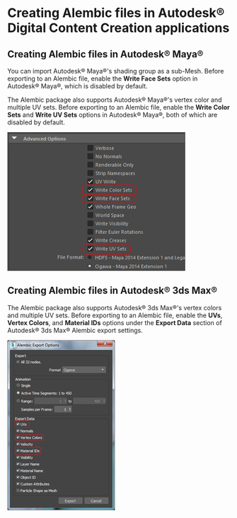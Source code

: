 # Creating Alembic files in Autodesk® Digital Content Creation applications



## Creating Alembic files in Autodesk® Maya®

You can import Autodesk® Maya®'s shading group as a sub-Mesh. Before exporting to an Alembic file, enable the **Write Face Sets** option in Autodesk® Maya®, which is disabled by default.

The Alembic package also supports Autodesk® Maya®'s vertex color and multiple UV sets. Before exporting to an Alembic file, enable the **Write Color Sets** and **Write UV Sets** options in Autodesk® Maya®, both of which are disabled by default.

![Autodesk® Maya® Alembic](images/abc_maya_options.png)



## Creating Alembic files in Autodesk® 3ds Max®

The Alembic package also supports Autodesk® 3ds Max®'s vertex colors and multiple UV sets. Before exporting to an Alembic file, enable the **UVs**, **Vertex Colors**, and **Material IDs** options under the **Export Data** section of Autodesk® 3ds Max® Alembic export settings. 


![Autodesk® 3ds Max® Alembic](images/abc_max_options.png)



